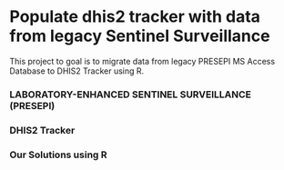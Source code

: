 # Populate dhis2 tracker with data from legacy Sentinel Surveillance
This project to goal is to migrate data from legacy PRESEPI MS Access Database to DHIS2 Tracker using R.

### LABORATORY-ENHANCED SENTINEL SURVEILLANCE (PRESEPI)


### DHIS2 Tracker


### Our Solutions using R